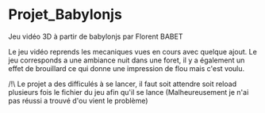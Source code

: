 # Projet_Babylonjs
Jeu vidéo 3D à partir de babylonjs par Florent BABET

Le jeu vidéo reprends les mecaniques vues en cours avec quelque ajout.
Le jeu corresponds a une ambiance nuit dans une foret, il y a également un effet de brouillard ce qui donne une impression de flou mais c'est voulu.

/!\ Le projet a des difficulés à se lancer, il faut soit attendre soit reload plusieurs fois le fichier du jeu afin qu'il se lance (Malheureusement je n'ai pas réussi a trouvé d'ou vient le problème)
